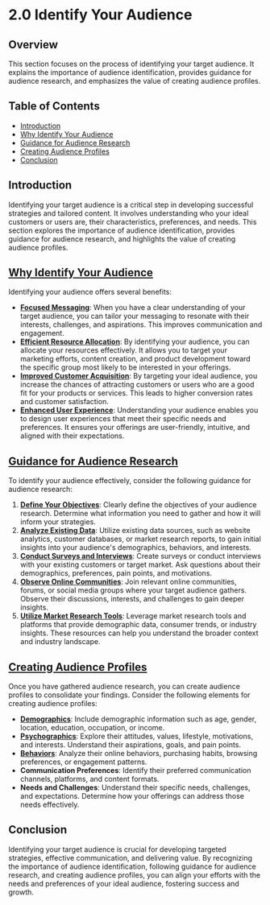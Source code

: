 # 2.0 Identify Your Audience

## Overview
This section focuses on the process of identifying your target audience. It explains the importance of audience identification, provides guidance for audience research, and emphasizes the value of creating audience profiles.

## Table of Contents
- [Introduction](#introduction)
- [Why Identify Your Audience](#why-identify-your-audience)
- [Guidance for Audience Research](#guidance-for-audience-research)
- [Creating Audience Profiles](#creating-audience-profiles)
- [Conclusion](#conclusion)

## Introduction
Identifying your target audience is a critical step in developing successful strategies and tailored content. It involves understanding who your ideal customers or users are, their characteristics, preferences, and needs. This section explores the importance of audience identification, provides guidance for audience research, and highlights the value of creating audience profiles.

## [Why Identify Your Audience](https://github.com/mrthomware/MakerSpace/blob/main/MakerSpace/2.0_Identify_Your_Audience/Why%20Identify%20Your%20Audience/README.md)
Identifying your audience offers several benefits:
- [**Focused Messaging**](https://github.com/mrthomware/MakerSpace/blob/main/MakerSpace/2.0_Identify_Your_Audience/Why%20Identify%20Your%20Audience/Focused%20Messaging.md): When you have a clear understanding of your target audience, you can tailor your messaging to resonate with their interests, challenges, and aspirations. This improves communication and engagement.
- [**Efficient Resource Allocation**](https://github.com/mrthomware/MakerSpace/blob/main/MakerSpace/2.0_Identify_Your_Audience/Why%20Identify%20Your%20Audience/Efficient%20Resource%20Allocation.md): By identifying your audience, you can allocate your resources effectively. It allows you to target your marketing efforts, content creation, and product development toward the specific group most likely to be interested in your offerings.
- [**Improved Customer Acquisition**](https://github.com/mrthomware/MakerSpace/blob/main/MakerSpace/2.0_Identify_Your_Audience/Why%20Identify%20Your%20Audience/Improved%20Member%20Acquisition.md): By targeting your ideal audience, you increase the chances of attracting customers or users who are a good fit for your products or services. This leads to higher conversion rates and customer satisfaction.
- [**Enhanced User Experience**](https://github.com/mrthomware/MakerSpace/blob/main/MakerSpace/2.0_Identify_Your_Audience/Why%20Identify%20Your%20Audience/Enhanced%20User%20Experience.md): Understanding your audience enables you to design user experiences that meet their specific needs and preferences. It ensures your offerings are user-friendly, intuitive, and aligned with their expectations.

## [Guidance for Audience Research](https://github.com/mrthomware/MakerSpace/blob/main/MakerSpace/2.0_Identify_Your_Audience/Guidance%20for%20Audience%20Research/README.md)
To identify your audience effectively, consider the following guidance for audience research:
1. [**Define Your Objectives**](https://github.com/mrthomware/MakerSpace/blob/main/MakerSpace/2.0_Identify_Your_Audience/Guidance%20for%20Audience%20Research/Define%20Your%20Objectives.md): Clearly define the objectives of your audience research. Determine what information you need to gather and how it will inform your strategies.
2. [**Analyze Existing Data**](https://github.com/mrthomware/MakerSpace/blob/main/MakerSpace/2.0_Identify_Your_Audience/Guidance%20for%20Audience%20Research/Analyze%20Existing%20Data.md): Utilize existing data sources, such as website analytics, customer databases, or market research reports, to gain initial insights into your audience's demographics, behaviors, and interests.
3. [**Conduct Surveys and Interviews**](https://github.com/mrthomware/MakerSpace/blob/main/MakerSpace/2.0_Identify_Your_Audience/Guidance%20for%20Audience%20Research/Conduct%20Surveys%20and%20Interviews.md): Create surveys or conduct interviews with your existing customers or target market. Ask questions about their demographics, preferences, pain points, and motivations.
4. [**Observe Online Communities**](https://github.com/mrthomware/MakerSpace/blob/main/MakerSpace/2.0_Identify_Your_Audience/Guidance%20for%20Audience%20Research/Observe%20Online%20Communities.md): Join relevant online communities, forums, or social media groups where your target audience gathers. Observe their discussions, interests, and challenges to gain deeper insights.
5. [**Utilize Market Research Tools**](https://github.com/mrthomware/MakerSpace/blob/main/MakerSpace/2.0_Identify_Your_Audience/Guidance%20for%20Audience%20Research/Utilize%20Market%20Research%20Tools.md): Leverage market research tools and platforms that provide demographic data, consumer trends, or industry insights. These resources can help you understand the broader context and industry landscape.

## [Creating Audience Profiles](https://github.com/mrthomware/MakerSpace/blob/main/MakerSpace/2.0_Identify_Your_Audience/Creating%20Audience%20Profiles/README.md)
Once you have gathered audience research, you can create audience profiles to consolidate your findings. Consider the following elements for creating audience profiles:
- [**Demographics**](https://github.com/mrthomware/MakerSpace/blob/main/MakerSpace/2.0_Identify_Your_Audience/Creating%20Audience%20Profiles/Demographics.md): Include demographic information such as age, gender, location, education, occupation, or income.
- [**Psychographics**](https://github.com/mrthomware/MakerSpace/blob/main/MakerSpace/2.0_Identify_Your_Audience/Creating%20Audience%20Profiles/Psychographics.md): Explore their attitudes, values, lifestyle, motivations, and interests. Understand their aspirations, goals, and pain points.
- [**Behaviors**](https://github.com/mrthomware/MakerSpace/blob/main/MakerSpace/2.0_Identify_Your_Audience/Creating%20Audience%20Profiles/Behaviors.md): Analyze their online behaviors, purchasing habits, browsing preferences, or engagement patterns.
- **Communication Preferences**: Identify their preferred communication channels, platforms, and content formats.
- **Needs and Challenges**: Understand their specific needs, challenges, and expectations. Determine how your offerings can address those needs effectively.

## Conclusion
Identifying your target audience is crucial for developing targeted strategies, effective communication, and delivering value. By recognizing the importance of audience identification, following guidance for audience research, and creating audience profiles, you can align your efforts with the needs and preferences of your ideal audience, fostering success and growth.
